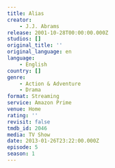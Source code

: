 ```yaml
---
title: Alias
creator:
    - J.J. Abrams
release: 2001-10-28T00:00:00.000Z
studios: []
original_title: ''
original_language: en
language:
    - English
country: []
genre:
    - Action & Adventure
    - Drama
format: Streaming
service: Amazon Prime
venue: Home
rating: ''
revisit: false
tmdb_id: 2046
media: TV Show
date: 2013-01-26T23:22:00.000Z
episode: 5
season: 1
---
```

